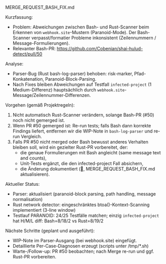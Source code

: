 MERGE_REQUEST_BASH_FIX.md

Kurzfassung:
- Problem: Abweichungen zwischen Bash- und Rust-Scanner beim Erkennen von `webhook.site`-Mustern (Paranoid-Mode). Der Bash-Scanner verpasst/formatier Probleme inkonsistent (Zeilennummern / Message-Formulierungen).
- Relevanter Bash-PR: https://github.com/Cobenian/shai-hulud-detect/pull/50

Analyse:
- Parser-Bug (Rust bash-log-parser) behoben: risk-marker, Pfad-Konkatenation, Paranoid-Block-Parsing.
- Nach Fixes bleiben Abweichungen auf Testfall `infected-project` (1 Medium-Differenz) hauptsächlich durch `webhook.site`-Message/Zeilennummer-Differenzen.

Vorgehen (gemäß Projektregeln):
1. Nicht automatisch Rust-Scanner verändern, solange Bash-PR (#50) noch nicht gemerged ist.
2. Wenn PR #50 gemerged ist: Re-run tests; falls Bash dann korrekte Findings liefert, entfernen wir die WIP-Note in `bash-log-parser` und re-run Vergleich.
3. Falls PR #50 nicht merged oder Bash bewusst anderes Verhalten bleiben soll, wird ein gezielter Rust-PR vorbereitet, der:
   - die genaue Formulierungen mit Bash angleicht (same message text and counts),
   - Unit-Tests ergänzt, die den infected-project Fall absichern,
   - die Änderung dokumentiert (🐛, MERGE_REQUEST_BASH_FIX.md aktualisieren).

Aktueller Status:
- Parser: aktualisiert (paranoid-block parsing, path handling, message normalisation)
- Rust network detector: eingeschränktes btoa()-Kontext-Scanning implementiert (3-line window)
- Testlauf PARANOID: 24/25 Testfälle matchen; einzig `infected-project` hat H/M/L diff: Bash=8/18/2 vs Rust=8/19/2

Nächste Schritte (geplant und ausgeführt):
- WIP-Note im Parser-Ausgang (bei webhook.site) eingefügt.
- Detaillierte Per-Case-Diagnosen erzeugt (scripts unter /tmp/*.sh)
- Warte-/Follow-up: PR #50 beobachten; nach Merge re-run und ggf. Rust-PR vorbereiten.
